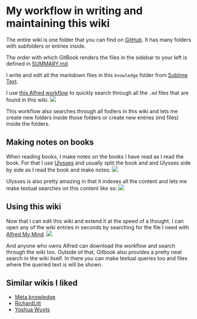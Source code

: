 # My workflow in writing and maintaining this wiki
The entire wiki is one folder that you can find on [GitHub](https://github.com/nikitavoloboev/knowledge). It has many folders with subfolders or entries inside.

The order with which GitBook renders the files in the sidebar to your left is defined in [SUMMARY.md](https://github.com/nikitavoloboev/knowledge/blob/master/SUMMARY.md).

I write and edit all the markdown files in this `knowledge` folder from [Sublime Text](../text-editors/sublime-text.md).

I use [this Alfred workflow](https://github.com/nikitavoloboev/small-workflows/blob/master/personal/Manage%20wiki.alfredworkflow?raw=true) to quickly search through all the `.md` files that are found in this wiki.
![](https://i.imgur.com/cMRiq59.png)

This workflow also searches through all fodlers in this wiki and lets me create new folders inside those folders or create new entries (md files) inside the folders.

## Making notes on books
When reading books, I make notes on the books I have read as I read the book. For that I use [Ulysses](../macOS/apps/ulysses.md) and usually split the book and and Ulysses side by side as I read the book and make notes:
![](https://i.imgur.com/E392tIl.png)

Ulysses is also pretty amazing in that it indexes all the content and lets me make textual searches on this content like so:
![](https://i.imgur.com/fDF8oXK.png)

## Using this wiki
Now that I can edit this wiki and extend it at the speed of a thought. I can open any of the wiki entries in seconds by searching for the file I need with [Alfred My Mind](https://github.com/nikitavoloboev/alfred-my-mind).
![](https://i.imgur.com/nrsr1cK.png)

And anyone who owns Alfred can download the workflow and search through the wiki too. Outside of that, Gitbook also provides a pretty neat search in the wiki itself. In there you can make textual queries too and files where the queried text is will be shown.

## Similar wikis I liked
- [Meta knowledge](https://github.com/RichardLitt/knowledge#readme)
- [RichardLitt](https://github.com/RichardLitt/knowledge)
- [Yoshua Wuyts](https://github.com/yoshuawuyts/knowledge)